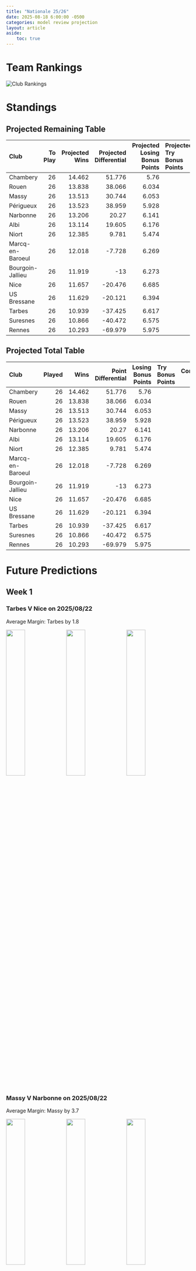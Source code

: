 ```yaml
---  
title: "Nationale 25/26"  
date: 2025-08-18 6:00:00 -0500  
categories: model review projection  
layout: article  
aside:  
    toc: true  
---
```

# Team Rankings


![Club Rankings](plots/rankings_Nationale_2526.png)
# Standings

## Projected Remaining Table


| Club             |   To Play |   Projected Wins |   Projected Differential |   Projected Losing Bonus Points | Projected Try Bonus Points   |   Projected Competition Points |
|:-----------------|----------:|-----------------:|-------------------------:|--------------------------------:|:-----------------------------|-------------------------------:|
| Chambery         |        26 |           14.462 |                   51.776 |                           5.76  |                              |                         66.05  |
| Rouen            |        26 |           13.838 |                   38.066 |                           6.034 |                              |                         63.926 |
| Massy            |        26 |           13.513 |                   30.744 |                           6.053 |                              |                         62.551 |
| Périgueux        |        26 |           13.523 |                   38.959 |                           5.928 |                              |                         62.5   |
| Narbonne         |        26 |           13.206 |                   20.27  |                           6.141 |                              |                         61.519 |
| Albi             |        26 |           13.114 |                   19.605 |                           6.176 |                              |                         61.212 |
| Niort            |        26 |           12.385 |                    9.781 |                           5.474 |                              |                         57.194 |
| Marcq-en-Baroeul |        26 |           12.018 |                   -7.728 |                           6.269 |                              |                         56.835 |
| Bourgoin-Jallieu |        26 |           11.919 |                  -13     |                           6.273 |                              |                         56.399 |
| Nice             |        26 |           11.657 |                  -20.476 |                           6.685 |                              |                         55.949 |
| US Bressane      |        26 |           11.629 |                  -20.121 |                           6.394 |                              |                         55.454 |
| Tarbes           |        26 |           10.939 |                  -37.425 |                           6.617 |                              |                         52.721 |
| Suresnes         |        26 |           10.866 |                  -40.472 |                           6.575 |                              |                         52.613 |
| Rennes           |        26 |           10.293 |                  -69.979 |                           5.975 |                              |                         49.431 |



## Projected Total Table


| Club             |   Played |   Wins |   Point Differential |   Losing Bonus Points | Try Bonus Points   |   Competition Points |
|:-----------------|---------:|-------:|---------------------:|----------------------:|:-------------------|---------------------:|
| Chambery         |       26 | 14.462 |               51.776 |                 5.76  |                    |               66.05  |
| Rouen            |       26 | 13.838 |               38.066 |                 6.034 |                    |               63.926 |
| Massy            |       26 | 13.513 |               30.744 |                 6.053 |                    |               62.551 |
| Périgueux        |       26 | 13.523 |               38.959 |                 5.928 |                    |               62.5   |
| Narbonne         |       26 | 13.206 |               20.27  |                 6.141 |                    |               61.519 |
| Albi             |       26 | 13.114 |               19.605 |                 6.176 |                    |               61.212 |
| Niort            |       26 | 12.385 |                9.781 |                 5.474 |                    |               57.194 |
| Marcq-en-Baroeul |       26 | 12.018 |               -7.728 |                 6.269 |                    |               56.835 |
| Bourgoin-Jallieu |       26 | 11.919 |              -13     |                 6.273 |                    |               56.399 |
| Nice             |       26 | 11.657 |              -20.476 |                 6.685 |                    |               55.949 |
| US Bressane      |       26 | 11.629 |              -20.121 |                 6.394 |                    |               55.454 |
| Tarbes           |       26 | 10.939 |              -37.425 |                 6.617 |                    |               52.721 |
| Suresnes         |       26 | 10.866 |              -40.472 |                 6.575 |                    |               52.613 |
| Rennes           |       26 | 10.293 |              -69.979 |                 5.975 |                    |               49.431 |



# Future Predictions

## Week 1

### Tarbes V Nice on 2025/08/22


Average Margin: Tarbes by 1.8

<p float="left">
<img src="plots\2025-08-22-Tarbes_V_Nice_performances.png" width="32%" />
<img src="plots\2025-08-22-Tarbes_V_Nice_resultbar.png" width="32%" />
<img src="plots\2025-08-22-Tarbes_V_Nice_spreads.png" width="32%" />
</p>

### Massy V Narbonne on 2025/08/22


Average Margin: Massy by 3.7

<p float="left">
<img src="plots\2025-08-22-Massy_V_Narbonne_performances.png" width="32%" />
<img src="plots\2025-08-22-Massy_V_Narbonne_resultbar.png" width="32%" />
<img src="plots\2025-08-22-Massy_V_Narbonne_spreads.png" width="32%" />
</p>

### Chambery V US Bressane on 2025/08/22


Average Margin: Chambery by 6.8

<p float="left">
<img src="plots\2025-08-22-Chambery_V_USBressane_performances.png" width="32%" />
<img src="plots\2025-08-22-Chambery_V_USBressane_resultbar.png" width="32%" />
<img src="plots\2025-08-22-Chambery_V_USBressane_spreads.png" width="32%" />
</p>

### Périgueux V Rennes on 2025/08/23


Average Margin: Périgueux by 12.1

<p float="left">
<img src="plots\2025-08-23-Perigueux_V_Rennes_performances.png" width="32%" />
<img src="plots\2025-08-23-Perigueux_V_Rennes_resultbar.png" width="32%" />
<img src="plots\2025-08-23-Perigueux_V_Rennes_spreads.png" width="32%" />
</p>

### Rouen V Suresnes on 2025/08/23


Average Margin: Rouen by 6.7

<p float="left">
<img src="plots\2025-08-23-Rouen_V_Suresnes_performances.png" width="32%" />
<img src="plots\2025-08-23-Rouen_V_Suresnes_resultbar.png" width="32%" />
<img src="plots\2025-08-23-Rouen_V_Suresnes_spreads.png" width="32%" />
</p>

### Niort V Marcq-en-Baroeul on 2025/08/23


Average Margin: Niort by 6.3

<p float="left">
<img src="plots\2025-08-23-Niort_V_Marcq-en-Baroeul_performances.png" width="32%" />
<img src="plots\2025-08-23-Niort_V_Marcq-en-Baroeul_resultbar.png" width="32%" />
<img src="plots\2025-08-23-Niort_V_Marcq-en-Baroeul_spreads.png" width="32%" />
</p>

### Bourgoin-Jallieu V Albi on 2025/08/23


Average Margin: Bourgoin-Jallieu by 1.6

<p float="left">
<img src="plots\2025-08-23-Bourgoin-Jallieu_V_Albi_performances.png" width="32%" />
<img src="plots\2025-08-23-Bourgoin-Jallieu_V_Albi_resultbar.png" width="32%" />
<img src="plots\2025-08-23-Bourgoin-Jallieu_V_Albi_spreads.png" width="32%" />
</p>

## Week 2

### US Bressane V Rouen on 2025/08/29


Average Margin: US Bressane by 0.3

<p float="left">
<img src="plots\2025-08-29-USBressane_V_Rouen_performances.png" width="32%" />
<img src="plots\2025-08-29-USBressane_V_Rouen_resultbar.png" width="32%" />
<img src="plots\2025-08-29-USBressane_V_Rouen_spreads.png" width="32%" />
</p>

### Albi V Massy on 2025/08/29


Average Margin: Albi by 3.5

<p float="left">
<img src="plots\2025-08-29-Albi_V_Massy_performances.png" width="32%" />
<img src="plots\2025-08-29-Albi_V_Massy_resultbar.png" width="32%" />
<img src="plots\2025-08-29-Albi_V_Massy_spreads.png" width="32%" />
</p>

### Rennes V Bourgoin-Jallieu on 2025/08/30


Average Margin: Bourgoin-Jallieu by 3.8

<p float="left">
<img src="plots\2025-08-30-Rennes_V_Bourgoin-Jallieu_performances.png" width="32%" />
<img src="plots\2025-08-30-Rennes_V_Bourgoin-Jallieu_resultbar.png" width="32%" />
<img src="plots\2025-08-30-Rennes_V_Bourgoin-Jallieu_spreads.png" width="32%" />
</p>

### Narbonne V Niort on 2025/08/30


Average Margin: Narbonne by 1.9

<p float="left">
<img src="plots\2025-08-30-Narbonne_V_Niort_performances.png" width="32%" />
<img src="plots\2025-08-30-Narbonne_V_Niort_resultbar.png" width="32%" />
<img src="plots\2025-08-30-Narbonne_V_Niort_spreads.png" width="32%" />
</p>

### Suresnes V Tarbes on 2025/08/30


Average Margin: Suresnes by 3.4

<p float="left">
<img src="plots\2025-08-30-Suresnes_V_Tarbes_performances.png" width="32%" />
<img src="plots\2025-08-30-Suresnes_V_Tarbes_resultbar.png" width="32%" />
<img src="plots\2025-08-30-Suresnes_V_Tarbes_spreads.png" width="32%" />
</p>

### Nice V Périgueux on 2025/08/30


Average Margin: Nice by 0.5

<p float="left">
<img src="plots\2025-08-30-Nice_V_Perigueux_performances.png" width="32%" />
<img src="plots\2025-08-30-Nice_V_Perigueux_resultbar.png" width="32%" />
<img src="plots\2025-08-30-Nice_V_Perigueux_spreads.png" width="32%" />
</p>

### Marcq-en-Baroeul V Chambery on 2025/08/30


Average Margin: Marcq-en-Baroeul by 0.3

<p float="left">
<img src="plots\2025-08-30-Marcq-en-Baroeul_V_Chambery_performances.png" width="32%" />
<img src="plots\2025-08-30-Marcq-en-Baroeul_V_Chambery_resultbar.png" width="32%" />
<img src="plots\2025-08-30-Marcq-en-Baroeul_V_Chambery_spreads.png" width="32%" />
</p>

## Week 3

### Rouen V Marcq-en-Baroeul on 2025/09/05


Average Margin: Rouen by 4.4

<p float="left">
<img src="plots\2025-09-05-Rouen_V_Marcq-en-Baroeul_performances.png" width="32%" />
<img src="plots\2025-09-05-Rouen_V_Marcq-en-Baroeul_resultbar.png" width="32%" />
<img src="plots\2025-09-05-Rouen_V_Marcq-en-Baroeul_spreads.png" width="32%" />
</p>

### Chambery V Narbonne on 2025/09/05


Average Margin: Chambery by 4.3

<p float="left">
<img src="plots\2025-09-05-Chambery_V_Narbonne_performances.png" width="32%" />
<img src="plots\2025-09-05-Chambery_V_Narbonne_resultbar.png" width="32%" />
<img src="plots\2025-09-05-Chambery_V_Narbonne_spreads.png" width="32%" />
</p>

### Massy V Rennes on 2025/09/05


Average Margin: Massy by 9.3

<p float="left">
<img src="plots\2025-09-05-Massy_V_Rennes_performances.png" width="32%" />
<img src="plots\2025-09-05-Massy_V_Rennes_resultbar.png" width="32%" />
<img src="plots\2025-09-05-Massy_V_Rennes_spreads.png" width="32%" />
</p>

### Tarbes V Périgueux on 2025/09/05


Average Margin: Périgueux by 0.1

<p float="left">
<img src="plots\2025-09-05-Tarbes_V_Perigueux_performances.png" width="32%" />
<img src="plots\2025-09-05-Tarbes_V_Perigueux_resultbar.png" width="32%" />
<img src="plots\2025-09-05-Tarbes_V_Perigueux_spreads.png" width="32%" />
</p>

### Bourgoin-Jallieu V Nice on 2025/09/06


Average Margin: Bourgoin-Jallieu by 3.3

<p float="left">
<img src="plots\2025-09-06-Bourgoin-Jallieu_V_Nice_performances.png" width="32%" />
<img src="plots\2025-09-06-Bourgoin-Jallieu_V_Nice_resultbar.png" width="32%" />
<img src="plots\2025-09-06-Bourgoin-Jallieu_V_Nice_spreads.png" width="32%" />
</p>

### Niort V Albi on 2025/09/06


Average Margin: Niort by 2.6

<p float="left">
<img src="plots\2025-09-06-Niort_V_Albi_performances.png" width="32%" />
<img src="plots\2025-09-06-Niort_V_Albi_resultbar.png" width="32%" />
<img src="plots\2025-09-06-Niort_V_Albi_spreads.png" width="32%" />
</p>

### Suresnes V US Bressane on 2025/09/06


Average Margin: Suresnes by 2.1

<p float="left">
<img src="plots\2025-09-06-Suresnes_V_USBressane_performances.png" width="32%" />
<img src="plots\2025-09-06-Suresnes_V_USBressane_resultbar.png" width="32%" />
<img src="plots\2025-09-06-Suresnes_V_USBressane_spreads.png" width="32%" />
</p>

## Week 4

### US Bressane V Tarbes on 2025/09/12


Average Margin: US Bressane by 4.3

<p float="left">
<img src="plots\2025-09-12-USBressane_V_Tarbes_performances.png" width="32%" />
<img src="plots\2025-09-12-USBressane_V_Tarbes_resultbar.png" width="32%" />
<img src="plots\2025-09-12-USBressane_V_Tarbes_spreads.png" width="32%" />
</p>

### Albi V Chambery on 2025/09/12


Average Margin: Albi by 2.1

<p float="left">
<img src="plots\2025-09-12-Albi_V_Chambery_performances.png" width="32%" />
<img src="plots\2025-09-12-Albi_V_Chambery_resultbar.png" width="32%" />
<img src="plots\2025-09-12-Albi_V_Chambery_spreads.png" width="32%" />
</p>

### Rennes V Niort on 2025/09/13


Average Margin: Niort by 3.6

<p float="left">
<img src="plots\2025-09-13-Rennes_V_Niort_performances.png" width="32%" />
<img src="plots\2025-09-13-Rennes_V_Niort_resultbar.png" width="32%" />
<img src="plots\2025-09-13-Rennes_V_Niort_spreads.png" width="32%" />
</p>

### Narbonne V Rouen on 2025/09/13


Average Margin: Narbonne by 3.0

<p float="left">
<img src="plots\2025-09-13-Narbonne_V_Rouen_performances.png" width="32%" />
<img src="plots\2025-09-13-Narbonne_V_Rouen_resultbar.png" width="32%" />
<img src="plots\2025-09-13-Narbonne_V_Rouen_spreads.png" width="32%" />
</p>

### Nice V Massy on 2025/09/13


Average Margin: Nice by 0.5

<p float="left">
<img src="plots\2025-09-13-Nice_V_Massy_performances.png" width="32%" />
<img src="plots\2025-09-13-Nice_V_Massy_resultbar.png" width="32%" />
<img src="plots\2025-09-13-Nice_V_Massy_spreads.png" width="32%" />
</p>

### Périgueux V Bourgoin-Jallieu on 2025/09/13


Average Margin: Périgueux by 6.6

<p float="left">
<img src="plots\2025-09-13-Perigueux_V_Bourgoin-Jallieu_performances.png" width="32%" />
<img src="plots\2025-09-13-Perigueux_V_Bourgoin-Jallieu_resultbar.png" width="32%" />
<img src="plots\2025-09-13-Perigueux_V_Bourgoin-Jallieu_spreads.png" width="32%" />
</p>

### Marcq-en-Baroeul V Suresnes on 2025/09/13


Average Margin: Marcq-en-Baroeul by 5.4

<p float="left">
<img src="plots\2025-09-13-Marcq-en-Baroeul_V_Suresnes_performances.png" width="32%" />
<img src="plots\2025-09-13-Marcq-en-Baroeul_V_Suresnes_resultbar.png" width="32%" />
<img src="plots\2025-09-13-Marcq-en-Baroeul_V_Suresnes_spreads.png" width="32%" />
</p>

## Week 5

### Rouen V Albi on 2025/09/26


Average Margin: Rouen by 3.7

<p float="left">
<img src="plots\2025-09-26-Rouen_V_Albi_performances.png" width="32%" />
<img src="plots\2025-09-26-Rouen_V_Albi_resultbar.png" width="32%" />
<img src="plots\2025-09-26-Rouen_V_Albi_spreads.png" width="32%" />
</p>

### Tarbes V Bourgoin-Jallieu on 2025/09/26


Average Margin: Tarbes by 2.7

<p float="left">
<img src="plots\2025-09-26-Tarbes_V_Bourgoin-Jallieu_performances.png" width="32%" />
<img src="plots\2025-09-26-Tarbes_V_Bourgoin-Jallieu_resultbar.png" width="32%" />
<img src="plots\2025-09-26-Tarbes_V_Bourgoin-Jallieu_spreads.png" width="32%" />
</p>

### Chambery V Rennes on 2025/09/26


Average Margin: Chambery by 9.6

<p float="left">
<img src="plots\2025-09-26-Chambery_V_Rennes_performances.png" width="32%" />
<img src="plots\2025-09-26-Chambery_V_Rennes_resultbar.png" width="32%" />
<img src="plots\2025-09-26-Chambery_V_Rennes_spreads.png" width="32%" />
</p>

### Massy V Périgueux on 2025/09/26


Average Margin: Massy by 2.5

<p float="left">
<img src="plots\2025-09-26-Massy_V_Perigueux_performances.png" width="32%" />
<img src="plots\2025-09-26-Massy_V_Perigueux_resultbar.png" width="32%" />
<img src="plots\2025-09-26-Massy_V_Perigueux_spreads.png" width="32%" />
</p>

### US Bressane V Marcq-en-Baroeul on 2025/09/26


Average Margin: US Bressane by 3.2

<p float="left">
<img src="plots\2025-09-26-USBressane_V_Marcq-en-Baroeul_performances.png" width="32%" />
<img src="plots\2025-09-26-USBressane_V_Marcq-en-Baroeul_resultbar.png" width="32%" />
<img src="plots\2025-09-26-USBressane_V_Marcq-en-Baroeul_spreads.png" width="32%" />
</p>

### Niort V Nice on 2025/09/27


Average Margin: Niort by 4.8

<p float="left">
<img src="plots\2025-09-27-Niort_V_Nice_performances.png" width="32%" />
<img src="plots\2025-09-27-Niort_V_Nice_resultbar.png" width="32%" />
<img src="plots\2025-09-27-Niort_V_Nice_spreads.png" width="32%" />
</p>

### Suresnes V Narbonne on 2025/09/27


Average Margin: Narbonne by 0.4

<p float="left">
<img src="plots\2025-09-27-Suresnes_V_Narbonne_performances.png" width="32%" />
<img src="plots\2025-09-27-Suresnes_V_Narbonne_resultbar.png" width="32%" />
<img src="plots\2025-09-27-Suresnes_V_Narbonne_spreads.png" width="32%" />
</p>

## Week 6

### Albi V Suresnes on 2025/10/03


Average Margin: Albi by 5.8

<p float="left">
<img src="plots\2025-10-03-Albi_V_Suresnes_performances.png" width="32%" />
<img src="plots\2025-10-03-Albi_V_Suresnes_resultbar.png" width="32%" />
<img src="plots\2025-10-03-Albi_V_Suresnes_spreads.png" width="32%" />
</p>

### Nice V Chambery on 2025/10/04


Average Margin: Chambery by 0.1

<p float="left">
<img src="plots\2025-10-04-Nice_V_Chambery_performances.png" width="32%" />
<img src="plots\2025-10-04-Nice_V_Chambery_resultbar.png" width="32%" />
<img src="plots\2025-10-04-Nice_V_Chambery_spreads.png" width="32%" />
</p>

### Rennes V Rouen on 2025/10/04


Average Margin: Rouen by 1.9

<p float="left">
<img src="plots\2025-10-04-Rennes_V_Rouen_performances.png" width="32%" />
<img src="plots\2025-10-04-Rennes_V_Rouen_resultbar.png" width="32%" />
<img src="plots\2025-10-04-Rennes_V_Rouen_spreads.png" width="32%" />
</p>

### Périgueux V Niort on 2025/10/04


Average Margin: Périgueux by 6.8

<p float="left">
<img src="plots\2025-10-04-Perigueux_V_Niort_performances.png" width="32%" />
<img src="plots\2025-10-04-Perigueux_V_Niort_resultbar.png" width="32%" />
<img src="plots\2025-10-04-Perigueux_V_Niort_spreads.png" width="32%" />
</p>

### Narbonne V US Bressane on 2025/10/04


Average Margin: Narbonne by 5.0

<p float="left">
<img src="plots\2025-10-04-Narbonne_V_USBressane_performances.png" width="32%" />
<img src="plots\2025-10-04-Narbonne_V_USBressane_resultbar.png" width="32%" />
<img src="plots\2025-10-04-Narbonne_V_USBressane_spreads.png" width="32%" />
</p>

### Bourgoin-Jallieu V Massy on 2025/10/04


Average Margin: Bourgoin-Jallieu by 1.5

<p float="left">
<img src="plots\2025-10-04-Bourgoin-Jallieu_V_Massy_performances.png" width="32%" />
<img src="plots\2025-10-04-Bourgoin-Jallieu_V_Massy_resultbar.png" width="32%" />
<img src="plots\2025-10-04-Bourgoin-Jallieu_V_Massy_spreads.png" width="32%" />
</p>

### Marcq-en-Baroeul V Tarbes on 2025/10/04


Average Margin: Marcq-en-Baroeul by 4.4

<p float="left">
<img src="plots\2025-10-04-Marcq-en-Baroeul_V_Tarbes_performances.png" width="32%" />
<img src="plots\2025-10-04-Marcq-en-Baroeul_V_Tarbes_resultbar.png" width="32%" />
<img src="plots\2025-10-04-Marcq-en-Baroeul_V_Tarbes_spreads.png" width="32%" />
</p>

## Week 7

### Rouen V Nice on 2025/10/10


Average Margin: Rouen by 4.9

<p float="left">
<img src="plots\2025-10-10-Rouen_V_Nice_performances.png" width="32%" />
<img src="plots\2025-10-10-Rouen_V_Nice_resultbar.png" width="32%" />
<img src="plots\2025-10-10-Rouen_V_Nice_spreads.png" width="32%" />
</p>

### Tarbes V Massy on 2025/10/10


Average Margin: Tarbes by 0.8

<p float="left">
<img src="plots\2025-10-10-Tarbes_V_Massy_performances.png" width="32%" />
<img src="plots\2025-10-10-Tarbes_V_Massy_resultbar.png" width="32%" />
<img src="plots\2025-10-10-Tarbes_V_Massy_spreads.png" width="32%" />
</p>

### US Bressane V Albi on 2025/10/10


Average Margin: US Bressane by 1.2

<p float="left">
<img src="plots\2025-10-10-USBressane_V_Albi_performances.png" width="32%" />
<img src="plots\2025-10-10-USBressane_V_Albi_resultbar.png" width="32%" />
<img src="plots\2025-10-10-USBressane_V_Albi_spreads.png" width="32%" />
</p>

### Chambery V Périgueux on 2025/10/10


Average Margin: Chambery by 3.7

<p float="left">
<img src="plots\2025-10-10-Chambery_V_Perigueux_performances.png" width="32%" />
<img src="plots\2025-10-10-Chambery_V_Perigueux_resultbar.png" width="32%" />
<img src="plots\2025-10-10-Chambery_V_Perigueux_spreads.png" width="32%" />
</p>

### Marcq-en-Baroeul V Narbonne on 2025/10/11


Average Margin: Marcq-en-Baroeul by 1.7

<p float="left">
<img src="plots\2025-10-11-Marcq-en-Baroeul_V_Narbonne_performances.png" width="32%" />
<img src="plots\2025-10-11-Marcq-en-Baroeul_V_Narbonne_resultbar.png" width="32%" />
<img src="plots\2025-10-11-Marcq-en-Baroeul_V_Narbonne_spreads.png" width="32%" />
</p>

### Niort V Bourgoin-Jallieu on 2025/10/11


Average Margin: Niort by 2.4

<p float="left">
<img src="plots\2025-10-11-Niort_V_Bourgoin-Jallieu_performances.png" width="32%" />
<img src="plots\2025-10-11-Niort_V_Bourgoin-Jallieu_resultbar.png" width="32%" />
<img src="plots\2025-10-11-Niort_V_Bourgoin-Jallieu_spreads.png" width="32%" />
</p>

### Suresnes V Rennes on 2025/10/11


Average Margin: Suresnes by 2.8

<p float="left">
<img src="plots\2025-10-11-Suresnes_V_Rennes_performances.png" width="32%" />
<img src="plots\2025-10-11-Suresnes_V_Rennes_resultbar.png" width="32%" />
<img src="plots\2025-10-11-Suresnes_V_Rennes_spreads.png" width="32%" />
</p>

## Week 8

### Albi V Marcq-en-Baroeul on 2025/10/17


Average Margin: Albi by 4.5

<p float="left">
<img src="plots\2025-10-17-Albi_V_Marcq-en-Baroeul_performances.png" width="32%" />
<img src="plots\2025-10-17-Albi_V_Marcq-en-Baroeul_resultbar.png" width="32%" />
<img src="plots\2025-10-17-Albi_V_Marcq-en-Baroeul_spreads.png" width="32%" />
</p>

### Massy V Niort on 2025/10/17


Average Margin: Massy by 4.8

<p float="left">
<img src="plots\2025-10-17-Massy_V_Niort_performances.png" width="32%" />
<img src="plots\2025-10-17-Massy_V_Niort_resultbar.png" width="32%" />
<img src="plots\2025-10-17-Massy_V_Niort_spreads.png" width="32%" />
</p>

### Bourgoin-Jallieu V Chambery on 2025/10/18


Average Margin: Bourgoin-Jallieu by 0.9

<p float="left">
<img src="plots\2025-10-18-Bourgoin-Jallieu_V_Chambery_performances.png" width="32%" />
<img src="plots\2025-10-18-Bourgoin-Jallieu_V_Chambery_resultbar.png" width="32%" />
<img src="plots\2025-10-18-Bourgoin-Jallieu_V_Chambery_spreads.png" width="32%" />
</p>

### Nice V Suresnes on 2025/10/18


Average Margin: Nice by 3.7

<p float="left">
<img src="plots\2025-10-18-Nice_V_Suresnes_performances.png" width="32%" />
<img src="plots\2025-10-18-Nice_V_Suresnes_resultbar.png" width="32%" />
<img src="plots\2025-10-18-Nice_V_Suresnes_spreads.png" width="32%" />
</p>

### Narbonne V Tarbes on 2025/10/18


Average Margin: Narbonne by 6.3

<p float="left">
<img src="plots\2025-10-18-Narbonne_V_Tarbes_performances.png" width="32%" />
<img src="plots\2025-10-18-Narbonne_V_Tarbes_resultbar.png" width="32%" />
<img src="plots\2025-10-18-Narbonne_V_Tarbes_spreads.png" width="32%" />
</p>

### Périgueux V Rouen on 2025/10/18


Average Margin: Périgueux by 3.6

<p float="left">
<img src="plots\2025-10-18-Perigueux_V_Rouen_performances.png" width="32%" />
<img src="plots\2025-10-18-Perigueux_V_Rouen_resultbar.png" width="32%" />
<img src="plots\2025-10-18-Perigueux_V_Rouen_spreads.png" width="32%" />
</p>

### Rennes V US Bressane on 2025/10/18


Average Margin: Rennes by 0.6

<p float="left">
<img src="plots\2025-10-18-Rennes_V_USBressane_performances.png" width="32%" />
<img src="plots\2025-10-18-Rennes_V_USBressane_resultbar.png" width="32%" />
<img src="plots\2025-10-18-Rennes_V_USBressane_spreads.png" width="32%" />
</p>

## Week 9

### Rouen V Bourgoin-Jallieu on 2025/10/31


Average Margin: Rouen by 5.6

<p float="left">
<img src="plots\2025-10-31-Rouen_V_Bourgoin-Jallieu_performances.png" width="32%" />
<img src="plots\2025-10-31-Rouen_V_Bourgoin-Jallieu_resultbar.png" width="32%" />
<img src="plots\2025-10-31-Rouen_V_Bourgoin-Jallieu_spreads.png" width="32%" />
</p>

### US Bressane V Nice on 2025/10/31


Average Margin: US Bressane by 2.8

<p float="left">
<img src="plots\2025-10-31-USBressane_V_Nice_performances.png" width="32%" />
<img src="plots\2025-10-31-USBressane_V_Nice_resultbar.png" width="32%" />
<img src="plots\2025-10-31-USBressane_V_Nice_spreads.png" width="32%" />
</p>

### Tarbes V Niort on 2025/10/31


Average Margin: Tarbes by 2.7

<p float="left">
<img src="plots\2025-10-31-Tarbes_V_Niort_performances.png" width="32%" />
<img src="plots\2025-10-31-Tarbes_V_Niort_resultbar.png" width="32%" />
<img src="plots\2025-10-31-Tarbes_V_Niort_spreads.png" width="32%" />
</p>

### Chambery V Massy on 2025/10/31


Average Margin: Chambery by 4.4

<p float="left">
<img src="plots\2025-10-31-Chambery_V_Massy_performances.png" width="32%" />
<img src="plots\2025-10-31-Chambery_V_Massy_resultbar.png" width="32%" />
<img src="plots\2025-10-31-Chambery_V_Massy_spreads.png" width="32%" />
</p>

### Suresnes V Périgueux on 2025/11/01


Average Margin: Suresnes by 0.6

<p float="left">
<img src="plots\2025-11-01-Suresnes_V_Perigueux_performances.png" width="32%" />
<img src="plots\2025-11-01-Suresnes_V_Perigueux_resultbar.png" width="32%" />
<img src="plots\2025-11-01-Suresnes_V_Perigueux_spreads.png" width="32%" />
</p>

### Narbonne V Albi on 2025/11/01


Average Margin: Narbonne by 2.9

<p float="left">
<img src="plots\2025-11-01-Narbonne_V_Albi_performances.png" width="32%" />
<img src="plots\2025-11-01-Narbonne_V_Albi_resultbar.png" width="32%" />
<img src="plots\2025-11-01-Narbonne_V_Albi_spreads.png" width="32%" />
</p>

### Marcq-en-Baroeul V Rennes on 2025/11/01


Average Margin: Marcq-en-Baroeul by 4.7

<p float="left">
<img src="plots\2025-11-01-Marcq-en-Baroeul_V_Rennes_performances.png" width="32%" />
<img src="plots\2025-11-01-Marcq-en-Baroeul_V_Rennes_resultbar.png" width="32%" />
<img src="plots\2025-11-01-Marcq-en-Baroeul_V_Rennes_spreads.png" width="32%" />
</p>

## Week 10

### Albi V Tarbes on 2025/11/07


Average Margin: Albi by 6.0

<p float="left">
<img src="plots\2025-11-07-Albi_V_Tarbes_performances.png" width="32%" />
<img src="plots\2025-11-07-Albi_V_Tarbes_resultbar.png" width="32%" />
<img src="plots\2025-11-07-Albi_V_Tarbes_spreads.png" width="32%" />
</p>

### Massy V Rouen on 2025/11/07


Average Margin: Massy by 2.6

<p float="left">
<img src="plots\2025-11-07-Massy_V_Rouen_performances.png" width="32%" />
<img src="plots\2025-11-07-Massy_V_Rouen_resultbar.png" width="32%" />
<img src="plots\2025-11-07-Massy_V_Rouen_spreads.png" width="32%" />
</p>

### Bourgoin-Jallieu V Suresnes on 2025/11/08


Average Margin: Bourgoin-Jallieu by 4.0

<p float="left">
<img src="plots\2025-11-08-Bourgoin-Jallieu_V_Suresnes_performances.png" width="32%" />
<img src="plots\2025-11-08-Bourgoin-Jallieu_V_Suresnes_resultbar.png" width="32%" />
<img src="plots\2025-11-08-Bourgoin-Jallieu_V_Suresnes_spreads.png" width="32%" />
</p>

### Rennes V Narbonne on 2025/11/08


Average Margin: Narbonne by 0.1

<p float="left">
<img src="plots\2025-11-08-Rennes_V_Narbonne_performances.png" width="32%" />
<img src="plots\2025-11-08-Rennes_V_Narbonne_resultbar.png" width="32%" />
<img src="plots\2025-11-08-Rennes_V_Narbonne_spreads.png" width="32%" />
</p>

### Périgueux V US Bressane on 2025/11/08


Average Margin: Périgueux by 5.0

<p float="left">
<img src="plots\2025-11-08-Perigueux_V_USBressane_performances.png" width="32%" />
<img src="plots\2025-11-08-Perigueux_V_USBressane_resultbar.png" width="32%" />
<img src="plots\2025-11-08-Perigueux_V_USBressane_spreads.png" width="32%" />
</p>

### Niort V Chambery on 2025/11/08


Average Margin: Niort by 1.3

<p float="left">
<img src="plots\2025-11-08-Niort_V_Chambery_performances.png" width="32%" />
<img src="plots\2025-11-08-Niort_V_Chambery_resultbar.png" width="32%" />
<img src="plots\2025-11-08-Niort_V_Chambery_spreads.png" width="32%" />
</p>

### Nice V Marcq-en-Baroeul on 2025/11/08


Average Margin: Nice by 2.4

<p float="left">
<img src="plots\2025-11-08-Nice_V_Marcq-en-Baroeul_performances.png" width="32%" />
<img src="plots\2025-11-08-Nice_V_Marcq-en-Baroeul_resultbar.png" width="32%" />
<img src="plots\2025-11-08-Nice_V_Marcq-en-Baroeul_spreads.png" width="32%" />
</p>

## Week 11

### Albi V Rennes on 2025/11/14


Average Margin: Albi by 5.1

<p float="left">
<img src="plots\2025-11-14-Albi_V_Rennes_performances.png" width="32%" />
<img src="plots\2025-11-14-Albi_V_Rennes_resultbar.png" width="32%" />
<img src="plots\2025-11-14-Albi_V_Rennes_spreads.png" width="32%" />
</p>

### Rouen V Niort on 2025/11/14


Average Margin: Rouen by 3.7

<p float="left">
<img src="plots\2025-11-14-Rouen_V_Niort_performances.png" width="32%" />
<img src="plots\2025-11-14-Rouen_V_Niort_resultbar.png" width="32%" />
<img src="plots\2025-11-14-Rouen_V_Niort_spreads.png" width="32%" />
</p>

### US Bressane V Bourgoin-Jallieu on 2025/11/14


Average Margin: US Bressane by 3.6

<p float="left">
<img src="plots\2025-11-14-USBressane_V_Bourgoin-Jallieu_performances.png" width="32%" />
<img src="plots\2025-11-14-USBressane_V_Bourgoin-Jallieu_resultbar.png" width="32%" />
<img src="plots\2025-11-14-USBressane_V_Bourgoin-Jallieu_spreads.png" width="32%" />
</p>

### Tarbes V Chambery on 2025/11/14


Average Margin: Chambery by 0.5

<p float="left">
<img src="plots\2025-11-14-Tarbes_V_Chambery_performances.png" width="32%" />
<img src="plots\2025-11-14-Tarbes_V_Chambery_resultbar.png" width="32%" />
<img src="plots\2025-11-14-Tarbes_V_Chambery_spreads.png" width="32%" />
</p>

### Marcq-en-Baroeul V Périgueux on 2025/11/15


Average Margin: Marcq-en-Baroeul by 1.8

<p float="left">
<img src="plots\2025-11-15-Marcq-en-Baroeul_V_Perigueux_performances.png" width="32%" />
<img src="plots\2025-11-15-Marcq-en-Baroeul_V_Perigueux_resultbar.png" width="32%" />
<img src="plots\2025-11-15-Marcq-en-Baroeul_V_Perigueux_spreads.png" width="32%" />
</p>

### Narbonne V Nice on 2025/11/15


Average Margin: Narbonne by 4.1

<p float="left">
<img src="plots\2025-11-15-Narbonne_V_Nice_performances.png" width="32%" />
<img src="plots\2025-11-15-Narbonne_V_Nice_resultbar.png" width="32%" />
<img src="plots\2025-11-15-Narbonne_V_Nice_spreads.png" width="32%" />
</p>

### Suresnes V Massy on 2025/11/15


Average Margin: Suresnes by 0.6

<p float="left">
<img src="plots\2025-11-15-Suresnes_V_Massy_performances.png" width="32%" />
<img src="plots\2025-11-15-Suresnes_V_Massy_resultbar.png" width="32%" />
<img src="plots\2025-11-15-Suresnes_V_Massy_spreads.png" width="32%" />
</p>

## Week 12

### Chambery V Rouen on 2025/11/21


Average Margin: Chambery by 3.2

<p float="left">
<img src="plots\2025-11-21-Chambery_V_Rouen_performances.png" width="32%" />
<img src="plots\2025-11-21-Chambery_V_Rouen_resultbar.png" width="32%" />
<img src="plots\2025-11-21-Chambery_V_Rouen_spreads.png" width="32%" />
</p>

### Massy V US Bressane on 2025/11/21


Average Margin: Massy by 5.6

<p float="left">
<img src="plots\2025-11-21-Massy_V_USBressane_performances.png" width="32%" />
<img src="plots\2025-11-21-Massy_V_USBressane_resultbar.png" width="32%" />
<img src="plots\2025-11-21-Massy_V_USBressane_spreads.png" width="32%" />
</p>

### Rennes V Tarbes on 2025/11/22


Average Margin: Rennes by 1.6

<p float="left">
<img src="plots\2025-11-22-Rennes_V_Tarbes_performances.png" width="32%" />
<img src="plots\2025-11-22-Rennes_V_Tarbes_resultbar.png" width="32%" />
<img src="plots\2025-11-22-Rennes_V_Tarbes_spreads.png" width="32%" />
</p>

### Nice V Albi on 2025/11/22


Average Margin: Nice by 1.5

<p float="left">
<img src="plots\2025-11-22-Nice_V_Albi_performances.png" width="32%" />
<img src="plots\2025-11-22-Nice_V_Albi_resultbar.png" width="32%" />
<img src="plots\2025-11-22-Nice_V_Albi_spreads.png" width="32%" />
</p>

### Périgueux V Narbonne on 2025/11/22


Average Margin: Périgueux by 3.1

<p float="left">
<img src="plots\2025-11-22-Perigueux_V_Narbonne_performances.png" width="32%" />
<img src="plots\2025-11-22-Perigueux_V_Narbonne_resultbar.png" width="32%" />
<img src="plots\2025-11-22-Perigueux_V_Narbonne_spreads.png" width="32%" />
</p>

### Niort V Suresnes on 2025/11/22


Average Margin: Niort by 4.4

<p float="left">
<img src="plots\2025-11-22-Niort_V_Suresnes_performances.png" width="32%" />
<img src="plots\2025-11-22-Niort_V_Suresnes_resultbar.png" width="32%" />
<img src="plots\2025-11-22-Niort_V_Suresnes_spreads.png" width="32%" />
</p>

### Bourgoin-Jallieu V Marcq-en-Baroeul on 2025/11/22


Average Margin: Bourgoin-Jallieu by 2.9

<p float="left">
<img src="plots\2025-11-22-Bourgoin-Jallieu_V_Marcq-en-Baroeul_performances.png" width="32%" />
<img src="plots\2025-11-22-Bourgoin-Jallieu_V_Marcq-en-Baroeul_resultbar.png" width="32%" />
<img src="plots\2025-11-22-Bourgoin-Jallieu_V_Marcq-en-Baroeul_spreads.png" width="32%" />
</p>

## Week 13

### US Bressane V Niort on 2025/12/05


Average Margin: US Bressane by 1.2

<p float="left">
<img src="plots\2025-12-05-USBressane_V_Niort_performances.png" width="32%" />
<img src="plots\2025-12-05-USBressane_V_Niort_resultbar.png" width="32%" />
<img src="plots\2025-12-05-USBressane_V_Niort_spreads.png" width="32%" />
</p>

### Albi V Périgueux on 2025/12/05


Average Margin: Albi by 2.9

<p float="left">
<img src="plots\2025-12-05-Albi_V_Perigueux_performances.png" width="32%" />
<img src="plots\2025-12-05-Albi_V_Perigueux_resultbar.png" width="32%" />
<img src="plots\2025-12-05-Albi_V_Perigueux_spreads.png" width="32%" />
</p>

### Tarbes V Rouen on 2025/12/05


Average Margin: Tarbes by 0.4

<p float="left">
<img src="plots\2025-12-05-Tarbes_V_Rouen_performances.png" width="32%" />
<img src="plots\2025-12-05-Tarbes_V_Rouen_resultbar.png" width="32%" />
<img src="plots\2025-12-05-Tarbes_V_Rouen_spreads.png" width="32%" />
</p>

### Marcq-en-Baroeul V Massy on 2025/12/06


Average Margin: Marcq-en-Baroeul by 1.9

<p float="left">
<img src="plots\2025-12-06-Marcq-en-Baroeul_V_Massy_performances.png" width="32%" />
<img src="plots\2025-12-06-Marcq-en-Baroeul_V_Massy_resultbar.png" width="32%" />
<img src="plots\2025-12-06-Marcq-en-Baroeul_V_Massy_spreads.png" width="32%" />
</p>

### Rennes V Nice on 2025/12/06


Average Margin: Rennes by 1.4

<p float="left">
<img src="plots\2025-12-06-Rennes_V_Nice_performances.png" width="32%" />
<img src="plots\2025-12-06-Rennes_V_Nice_resultbar.png" width="32%" />
<img src="plots\2025-12-06-Rennes_V_Nice_spreads.png" width="32%" />
</p>

### Suresnes V Chambery on 2025/12/06


Average Margin: Chambery by 0.5

<p float="left">
<img src="plots\2025-12-06-Suresnes_V_Chambery_performances.png" width="32%" />
<img src="plots\2025-12-06-Suresnes_V_Chambery_resultbar.png" width="32%" />
<img src="plots\2025-12-06-Suresnes_V_Chambery_spreads.png" width="32%" />
</p>

### Narbonne V Bourgoin-Jallieu on 2025/12/06


Average Margin: Narbonne by 5.1

<p float="left">
<img src="plots\2025-12-06-Narbonne_V_Bourgoin-Jallieu_performances.png" width="32%" />
<img src="plots\2025-12-06-Narbonne_V_Bourgoin-Jallieu_resultbar.png" width="32%" />
<img src="plots\2025-12-06-Narbonne_V_Bourgoin-Jallieu_spreads.png" width="32%" />
</p>

## Week 14

### Albi V Bourgoin-Jallieu on 2025/12/12


Average Margin: Albi by 4.6

<p float="left">
<img src="plots\2025-12-12-Albi_V_Bourgoin-Jallieu_performances.png" width="32%" />
<img src="plots\2025-12-12-Albi_V_Bourgoin-Jallieu_resultbar.png" width="32%" />
<img src="plots\2025-12-12-Albi_V_Bourgoin-Jallieu_spreads.png" width="32%" />
</p>

### US Bressane V Chambery on 2025/12/12


Average Margin: US Bressane by 0.9

<p float="left">
<img src="plots\2025-12-12-USBressane_V_Chambery_performances.png" width="32%" />
<img src="plots\2025-12-12-USBressane_V_Chambery_resultbar.png" width="32%" />
<img src="plots\2025-12-12-USBressane_V_Chambery_spreads.png" width="32%" />
</p>

### Suresnes V Rouen on 2025/12/13


Average Margin: Suresnes by 0.4

<p float="left">
<img src="plots\2025-12-13-Suresnes_V_Rouen_performances.png" width="32%" />
<img src="plots\2025-12-13-Suresnes_V_Rouen_resultbar.png" width="32%" />
<img src="plots\2025-12-13-Suresnes_V_Rouen_spreads.png" width="32%" />
</p>

### Narbonne V Massy on 2025/12/13


Average Margin: Narbonne by 3.0

<p float="left">
<img src="plots\2025-12-13-Narbonne_V_Massy_performances.png" width="32%" />
<img src="plots\2025-12-13-Narbonne_V_Massy_resultbar.png" width="32%" />
<img src="plots\2025-12-13-Narbonne_V_Massy_spreads.png" width="32%" />
</p>

### Rennes V Périgueux on 2025/12/13


Average Margin: Rennes by 0.7

<p float="left">
<img src="plots\2025-12-13-Rennes_V_Perigueux_performances.png" width="32%" />
<img src="plots\2025-12-13-Rennes_V_Perigueux_resultbar.png" width="32%" />
<img src="plots\2025-12-13-Rennes_V_Perigueux_spreads.png" width="32%" />
</p>

### Marcq-en-Baroeul V Niort on 2025/12/13


Average Margin: Marcq-en-Baroeul by 3.7

<p float="left">
<img src="plots\2025-12-13-Marcq-en-Baroeul_V_Niort_performances.png" width="32%" />
<img src="plots\2025-12-13-Marcq-en-Baroeul_V_Niort_resultbar.png" width="32%" />
<img src="plots\2025-12-13-Marcq-en-Baroeul_V_Niort_spreads.png" width="32%" />
</p>

### Nice V Tarbes on 2025/12/13


Average Margin: Nice by 3.4

<p float="left">
<img src="plots\2025-12-13-Nice_V_Tarbes_performances.png" width="32%" />
<img src="plots\2025-12-13-Nice_V_Tarbes_resultbar.png" width="32%" />
<img src="plots\2025-12-13-Nice_V_Tarbes_spreads.png" width="32%" />
</p>

## Week 15

### Massy V Albi on 2026/01/09


Average Margin: Massy by 3.5

<p float="left">
<img src="plots\2026-01-09-Massy_V_Albi_performances.png" width="32%" />
<img src="plots\2026-01-09-Massy_V_Albi_resultbar.png" width="32%" />
<img src="plots\2026-01-09-Massy_V_Albi_spreads.png" width="32%" />
</p>

### Tarbes V Suresnes on 2026/01/09


Average Margin: Tarbes by 3.6

<p float="left">
<img src="plots\2026-01-09-Tarbes_V_Suresnes_performances.png" width="32%" />
<img src="plots\2026-01-09-Tarbes_V_Suresnes_resultbar.png" width="32%" />
<img src="plots\2026-01-09-Tarbes_V_Suresnes_spreads.png" width="32%" />
</p>

### Rouen V US Bressane on 2026/01/09


Average Margin: Rouen by 5.0

<p float="left">
<img src="plots\2026-01-09-Rouen_V_USBressane_performances.png" width="32%" />
<img src="plots\2026-01-09-Rouen_V_USBressane_resultbar.png" width="32%" />
<img src="plots\2026-01-09-Rouen_V_USBressane_spreads.png" width="32%" />
</p>

### Chambery V Marcq-en-Baroeul on 2026/01/09


Average Margin: Chambery by 5.1

<p float="left">
<img src="plots\2026-01-09-Chambery_V_Marcq-en-Baroeul_performances.png" width="32%" />
<img src="plots\2026-01-09-Chambery_V_Marcq-en-Baroeul_resultbar.png" width="32%" />
<img src="plots\2026-01-09-Chambery_V_Marcq-en-Baroeul_spreads.png" width="32%" />
</p>

### Niort V Narbonne on 2026/01/10


Average Margin: Niort by 2.3

<p float="left">
<img src="plots\2026-01-10-Niort_V_Narbonne_performances.png" width="32%" />
<img src="plots\2026-01-10-Niort_V_Narbonne_resultbar.png" width="32%" />
<img src="plots\2026-01-10-Niort_V_Narbonne_spreads.png" width="32%" />
</p>

### Périgueux V Nice on 2026/01/10


Average Margin: Périgueux by 4.8

<p float="left">
<img src="plots\2026-01-10-Perigueux_V_Nice_performances.png" width="32%" />
<img src="plots\2026-01-10-Perigueux_V_Nice_resultbar.png" width="32%" />
<img src="plots\2026-01-10-Perigueux_V_Nice_spreads.png" width="32%" />
</p>

### Bourgoin-Jallieu V Rennes on 2026/01/10


Average Margin: Bourgoin-Jallieu by 3.5

<p float="left">
<img src="plots\2026-01-10-Bourgoin-Jallieu_V_Rennes_performances.png" width="32%" />
<img src="plots\2026-01-10-Bourgoin-Jallieu_V_Rennes_resultbar.png" width="32%" />
<img src="plots\2026-01-10-Bourgoin-Jallieu_V_Rennes_spreads.png" width="32%" />
</p>

## Week 16

### Albi V Niort on 2026/01/16


Average Margin: Albi by 3.1

<p float="left">
<img src="plots\2026-01-16-Albi_V_Niort_performances.png" width="32%" />
<img src="plots\2026-01-16-Albi_V_Niort_resultbar.png" width="32%" />
<img src="plots\2026-01-16-Albi_V_Niort_spreads.png" width="32%" />
</p>

### US Bressane V Suresnes on 2026/01/16


Average Margin: US Bressane by 4.2

<p float="left">
<img src="plots\2026-01-16-USBressane_V_Suresnes_performances.png" width="32%" />
<img src="plots\2026-01-16-USBressane_V_Suresnes_resultbar.png" width="32%" />
<img src="plots\2026-01-16-USBressane_V_Suresnes_spreads.png" width="32%" />
</p>

### Nice V Bourgoin-Jallieu on 2026/01/17


Average Margin: Nice by 3.0

<p float="left">
<img src="plots\2026-01-17-Nice_V_Bourgoin-Jallieu_performances.png" width="32%" />
<img src="plots\2026-01-17-Nice_V_Bourgoin-Jallieu_resultbar.png" width="32%" />
<img src="plots\2026-01-17-Nice_V_Bourgoin-Jallieu_spreads.png" width="32%" />
</p>

### Marcq-en-Baroeul V Rouen on 2026/01/17


Average Margin: Marcq-en-Baroeul by 1.5

<p float="left">
<img src="plots\2026-01-17-Marcq-en-Baroeul_V_Rouen_performances.png" width="32%" />
<img src="plots\2026-01-17-Marcq-en-Baroeul_V_Rouen_resultbar.png" width="32%" />
<img src="plots\2026-01-17-Marcq-en-Baroeul_V_Rouen_spreads.png" width="32%" />
</p>

### Narbonne V Chambery on 2026/01/17


Average Margin: Narbonne by 1.9

<p float="left">
<img src="plots\2026-01-17-Narbonne_V_Chambery_performances.png" width="32%" />
<img src="plots\2026-01-17-Narbonne_V_Chambery_resultbar.png" width="32%" />
<img src="plots\2026-01-17-Narbonne_V_Chambery_spreads.png" width="32%" />
</p>

### Périgueux V Tarbes on 2026/01/17


Average Margin: Périgueux by 5.9

<p float="left">
<img src="plots\2026-01-17-Perigueux_V_Tarbes_performances.png" width="32%" />
<img src="plots\2026-01-17-Perigueux_V_Tarbes_resultbar.png" width="32%" />
<img src="plots\2026-01-17-Perigueux_V_Tarbes_spreads.png" width="32%" />
</p>

### Rennes V Massy on 2026/01/17


Average Margin: Massy by 0.2

<p float="left">
<img src="plots\2026-01-17-Rennes_V_Massy_performances.png" width="32%" />
<img src="plots\2026-01-17-Rennes_V_Massy_resultbar.png" width="32%" />
<img src="plots\2026-01-17-Rennes_V_Massy_spreads.png" width="32%" />
</p>

## Week 17

### Chambery V Albi on 2026/01/23


Average Margin: Chambery by 3.8

<p float="left">
<img src="plots\2026-01-23-Chambery_V_Albi_performances.png" width="32%" />
<img src="plots\2026-01-23-Chambery_V_Albi_resultbar.png" width="32%" />
<img src="plots\2026-01-23-Chambery_V_Albi_spreads.png" width="32%" />
</p>

### Massy V Nice on 2026/01/23


Average Margin: Massy by 4.2

<p float="left">
<img src="plots\2026-01-23-Massy_V_Nice_performances.png" width="32%" />
<img src="plots\2026-01-23-Massy_V_Nice_resultbar.png" width="32%" />
<img src="plots\2026-01-23-Massy_V_Nice_spreads.png" width="32%" />
</p>

### Tarbes V US Bressane on 2026/01/23


Average Margin: Tarbes by 3.0

<p float="left">
<img src="plots\2026-01-23-Tarbes_V_USBressane_performances.png" width="32%" />
<img src="plots\2026-01-23-Tarbes_V_USBressane_resultbar.png" width="32%" />
<img src="plots\2026-01-23-Tarbes_V_USBressane_spreads.png" width="32%" />
</p>

### Rouen V Narbonne on 2026/01/23


Average Margin: Rouen by 4.1

<p float="left">
<img src="plots\2026-01-23-Rouen_V_Narbonne_performances.png" width="32%" />
<img src="plots\2026-01-23-Rouen_V_Narbonne_resultbar.png" width="32%" />
<img src="plots\2026-01-23-Rouen_V_Narbonne_spreads.png" width="32%" />
</p>

### Niort V Rennes on 2026/01/24


Average Margin: Niort by 4.8

<p float="left">
<img src="plots\2026-01-24-Niort_V_Rennes_performances.png" width="32%" />
<img src="plots\2026-01-24-Niort_V_Rennes_resultbar.png" width="32%" />
<img src="plots\2026-01-24-Niort_V_Rennes_spreads.png" width="32%" />
</p>

### Suresnes V Marcq-en-Baroeul on 2026/01/24


Average Margin: Suresnes by 2.3

<p float="left">
<img src="plots\2026-01-24-Suresnes_V_Marcq-en-Baroeul_performances.png" width="32%" />
<img src="plots\2026-01-24-Suresnes_V_Marcq-en-Baroeul_resultbar.png" width="32%" />
<img src="plots\2026-01-24-Suresnes_V_Marcq-en-Baroeul_spreads.png" width="32%" />
</p>

### Bourgoin-Jallieu V Périgueux on 2026/01/24


Average Margin: Bourgoin-Jallieu by 2.2

<p float="left">
<img src="plots\2026-01-24-Bourgoin-Jallieu_V_Perigueux_performances.png" width="32%" />
<img src="plots\2026-01-24-Bourgoin-Jallieu_V_Perigueux_resultbar.png" width="32%" />
<img src="plots\2026-01-24-Bourgoin-Jallieu_V_Perigueux_spreads.png" width="32%" />
</p>

## Week 18

### Albi V Rouen on 2026/01/30


Average Margin: Albi by 1.9

<p float="left">
<img src="plots\2026-01-30-Albi_V_Rouen_performances.png" width="32%" />
<img src="plots\2026-01-30-Albi_V_Rouen_resultbar.png" width="32%" />
<img src="plots\2026-01-30-Albi_V_Rouen_spreads.png" width="32%" />
</p>

### Bourgoin-Jallieu V Tarbes on 2026/01/31


Average Margin: Bourgoin-Jallieu by 4.0

<p float="left">
<img src="plots\2026-01-31-Bourgoin-Jallieu_V_Tarbes_performances.png" width="32%" />
<img src="plots\2026-01-31-Bourgoin-Jallieu_V_Tarbes_resultbar.png" width="32%" />
<img src="plots\2026-01-31-Bourgoin-Jallieu_V_Tarbes_spreads.png" width="32%" />
</p>

### Rennes V Chambery on 2026/01/31


Average Margin: Chambery by 0.9

<p float="left">
<img src="plots\2026-01-31-Rennes_V_Chambery_performances.png" width="32%" />
<img src="plots\2026-01-31-Rennes_V_Chambery_resultbar.png" width="32%" />
<img src="plots\2026-01-31-Rennes_V_Chambery_spreads.png" width="32%" />
</p>

### Marcq-en-Baroeul V US Bressane on 2026/01/31


Average Margin: Marcq-en-Baroeul by 3.2

<p float="left">
<img src="plots\2026-01-31-Marcq-en-Baroeul_V_USBressane_performances.png" width="32%" />
<img src="plots\2026-01-31-Marcq-en-Baroeul_V_USBressane_resultbar.png" width="32%" />
<img src="plots\2026-01-31-Marcq-en-Baroeul_V_USBressane_spreads.png" width="32%" />
</p>

### Nice V Niort on 2026/01/31


Average Margin: Nice by 1.4

<p float="left">
<img src="plots\2026-01-31-Nice_V_Niort_performances.png" width="32%" />
<img src="plots\2026-01-31-Nice_V_Niort_resultbar.png" width="32%" />
<img src="plots\2026-01-31-Nice_V_Niort_spreads.png" width="32%" />
</p>

### Narbonne V Suresnes on 2026/01/31


Average Margin: Narbonne by 5.3

<p float="left">
<img src="plots\2026-01-31-Narbonne_V_Suresnes_performances.png" width="32%" />
<img src="plots\2026-01-31-Narbonne_V_Suresnes_resultbar.png" width="32%" />
<img src="plots\2026-01-31-Narbonne_V_Suresnes_spreads.png" width="32%" />
</p>

### Périgueux V Massy on 2026/01/31


Average Margin: Périgueux by 3.4

<p float="left">
<img src="plots\2026-01-31-Perigueux_V_Massy_performances.png" width="32%" />
<img src="plots\2026-01-31-Perigueux_V_Massy_resultbar.png" width="32%" />
<img src="plots\2026-01-31-Perigueux_V_Massy_spreads.png" width="32%" />
</p>

## Week 19

### Tarbes V Marcq-en-Baroeul on 2026/02/13


Average Margin: Tarbes by 2.2

<p float="left">
<img src="plots\2026-02-13-Tarbes_V_Marcq-en-Baroeul_performances.png" width="32%" />
<img src="plots\2026-02-13-Tarbes_V_Marcq-en-Baroeul_resultbar.png" width="32%" />
<img src="plots\2026-02-13-Tarbes_V_Marcq-en-Baroeul_spreads.png" width="32%" />
</p>

### Rouen V Rennes on 2026/02/13


Average Margin: Rouen by 4.1

<p float="left">
<img src="plots\2026-02-13-Rouen_V_Rennes_performances.png" width="32%" />
<img src="plots\2026-02-13-Rouen_V_Rennes_resultbar.png" width="32%" />
<img src="plots\2026-02-13-Rouen_V_Rennes_spreads.png" width="32%" />
</p>

### Massy V Bourgoin-Jallieu on 2026/02/13


Average Margin: Massy by 4.8

<p float="left">
<img src="plots\2026-02-13-Massy_V_Bourgoin-Jallieu_performances.png" width="32%" />
<img src="plots\2026-02-13-Massy_V_Bourgoin-Jallieu_resultbar.png" width="32%" />
<img src="plots\2026-02-13-Massy_V_Bourgoin-Jallieu_spreads.png" width="32%" />
</p>

### Chambery V Nice on 2026/02/13


Average Margin: Chambery by 4.7

<p float="left">
<img src="plots\2026-02-13-Chambery_V_Nice_performances.png" width="32%" />
<img src="plots\2026-02-13-Chambery_V_Nice_resultbar.png" width="32%" />
<img src="plots\2026-02-13-Chambery_V_Nice_spreads.png" width="32%" />
</p>

### US Bressane V Narbonne on 2026/02/13


Average Margin: US Bressane by 1.7

<p float="left">
<img src="plots\2026-02-13-USBressane_V_Narbonne_performances.png" width="32%" />
<img src="plots\2026-02-13-USBressane_V_Narbonne_resultbar.png" width="32%" />
<img src="plots\2026-02-13-USBressane_V_Narbonne_spreads.png" width="32%" />
</p>

### Niort V Périgueux on 2026/02/14


Average Margin: Niort by 3.1

<p float="left">
<img src="plots\2026-02-14-Niort_V_Perigueux_performances.png" width="32%" />
<img src="plots\2026-02-14-Niort_V_Perigueux_resultbar.png" width="32%" />
<img src="plots\2026-02-14-Niort_V_Perigueux_spreads.png" width="32%" />
</p>

### Suresnes V Albi on 2026/02/14


Average Margin: Suresnes by 1.7

<p float="left">
<img src="plots\2026-02-14-Suresnes_V_Albi_performances.png" width="32%" />
<img src="plots\2026-02-14-Suresnes_V_Albi_resultbar.png" width="32%" />
<img src="plots\2026-02-14-Suresnes_V_Albi_spreads.png" width="32%" />
</p>

## Week 20

### Albi V US Bressane on 2026/02/20


Average Margin: Albi by 4.0

<p float="left">
<img src="plots\2026-02-20-Albi_V_USBressane_performances.png" width="32%" />
<img src="plots\2026-02-20-Albi_V_USBressane_resultbar.png" width="32%" />
<img src="plots\2026-02-20-Albi_V_USBressane_spreads.png" width="32%" />
</p>

### Massy V Tarbes on 2026/02/20


Average Margin: Massy by 6.0

<p float="left">
<img src="plots\2026-02-20-Massy_V_Tarbes_performances.png" width="32%" />
<img src="plots\2026-02-20-Massy_V_Tarbes_resultbar.png" width="32%" />
<img src="plots\2026-02-20-Massy_V_Tarbes_spreads.png" width="32%" />
</p>

### Périgueux V Chambery on 2026/02/21


Average Margin: Périgueux by 2.6

<p float="left">
<img src="plots\2026-02-21-Perigueux_V_Chambery_performances.png" width="32%" />
<img src="plots\2026-02-21-Perigueux_V_Chambery_resultbar.png" width="32%" />
<img src="plots\2026-02-21-Perigueux_V_Chambery_spreads.png" width="32%" />
</p>

### Nice V Rouen on 2026/02/21


Average Margin: Nice by 0.8

<p float="left">
<img src="plots\2026-02-21-Nice_V_Rouen_performances.png" width="32%" />
<img src="plots\2026-02-21-Nice_V_Rouen_resultbar.png" width="32%" />
<img src="plots\2026-02-21-Nice_V_Rouen_spreads.png" width="32%" />
</p>

### Rennes V Suresnes on 2026/02/21


Average Margin: Rennes by 2.6

<p float="left">
<img src="plots\2026-02-21-Rennes_V_Suresnes_performances.png" width="32%" />
<img src="plots\2026-02-21-Rennes_V_Suresnes_resultbar.png" width="32%" />
<img src="plots\2026-02-21-Rennes_V_Suresnes_spreads.png" width="32%" />
</p>

### Narbonne V Marcq-en-Baroeul on 2026/02/21


Average Margin: Narbonne by 4.1

<p float="left">
<img src="plots\2026-02-21-Narbonne_V_Marcq-en-Baroeul_performances.png" width="32%" />
<img src="plots\2026-02-21-Narbonne_V_Marcq-en-Baroeul_resultbar.png" width="32%" />
<img src="plots\2026-02-21-Narbonne_V_Marcq-en-Baroeul_spreads.png" width="32%" />
</p>

### Bourgoin-Jallieu V Niort on 2026/02/21


Average Margin: Bourgoin-Jallieu by 2.2

<p float="left">
<img src="plots\2026-02-21-Bourgoin-Jallieu_V_Niort_performances.png" width="32%" />
<img src="plots\2026-02-21-Bourgoin-Jallieu_V_Niort_resultbar.png" width="32%" />
<img src="plots\2026-02-21-Bourgoin-Jallieu_V_Niort_spreads.png" width="32%" />
</p>

## Week 21

### Tarbes V Narbonne on 2026/02/27


Average Margin: Tarbes by 1.7

<p float="left">
<img src="plots\2026-02-27-Tarbes_V_Narbonne_performances.png" width="32%" />
<img src="plots\2026-02-27-Tarbes_V_Narbonne_resultbar.png" width="32%" />
<img src="plots\2026-02-27-Tarbes_V_Narbonne_spreads.png" width="32%" />
</p>

### Chambery V Bourgoin-Jallieu on 2026/02/27


Average Margin: Chambery by 5.0

<p float="left">
<img src="plots\2026-02-27-Chambery_V_Bourgoin-Jallieu_performances.png" width="32%" />
<img src="plots\2026-02-27-Chambery_V_Bourgoin-Jallieu_resultbar.png" width="32%" />
<img src="plots\2026-02-27-Chambery_V_Bourgoin-Jallieu_spreads.png" width="32%" />
</p>

### Rouen V Périgueux on 2026/02/27


Average Margin: Rouen by 4.3

<p float="left">
<img src="plots\2026-02-27-Rouen_V_Perigueux_performances.png" width="32%" />
<img src="plots\2026-02-27-Rouen_V_Perigueux_resultbar.png" width="32%" />
<img src="plots\2026-02-27-Rouen_V_Perigueux_spreads.png" width="32%" />
</p>

### US Bressane V Rennes on 2026/02/27


Average Margin: US Bressane by 3.5

<p float="left">
<img src="plots\2026-02-27-USBressane_V_Rennes_performances.png" width="32%" />
<img src="plots\2026-02-27-USBressane_V_Rennes_resultbar.png" width="32%" />
<img src="plots\2026-02-27-USBressane_V_Rennes_spreads.png" width="32%" />
</p>

### Niort V Massy on 2026/02/28


Average Margin: Niort by 2.8

<p float="left">
<img src="plots\2026-02-28-Niort_V_Massy_performances.png" width="32%" />
<img src="plots\2026-02-28-Niort_V_Massy_resultbar.png" width="32%" />
<img src="plots\2026-02-28-Niort_V_Massy_spreads.png" width="32%" />
</p>

### Marcq-en-Baroeul V Albi on 2026/02/28


Average Margin: Marcq-en-Baroeul by 2.8

<p float="left">
<img src="plots\2026-02-28-Marcq-en-Baroeul_V_Albi_performances.png" width="32%" />
<img src="plots\2026-02-28-Marcq-en-Baroeul_V_Albi_resultbar.png" width="32%" />
<img src="plots\2026-02-28-Marcq-en-Baroeul_V_Albi_spreads.png" width="32%" />
</p>

### Suresnes V Nice on 2026/02/28


Average Margin: Suresnes by 1.5

<p float="left">
<img src="plots\2026-02-28-Suresnes_V_Nice_performances.png" width="32%" />
<img src="plots\2026-02-28-Suresnes_V_Nice_resultbar.png" width="32%" />
<img src="plots\2026-02-28-Suresnes_V_Nice_spreads.png" width="32%" />
</p>

## Week 22

### Albi V Narbonne on 2026/03/06


Average Margin: Albi by 3.3

<p float="left">
<img src="plots\2026-03-06-Albi_V_Narbonne_performances.png" width="32%" />
<img src="plots\2026-03-06-Albi_V_Narbonne_resultbar.png" width="32%" />
<img src="plots\2026-03-06-Albi_V_Narbonne_spreads.png" width="32%" />
</p>

### Massy V Chambery on 2026/03/06


Average Margin: Massy by 2.4

<p float="left">
<img src="plots\2026-03-06-Massy_V_Chambery_performances.png" width="32%" />
<img src="plots\2026-03-06-Massy_V_Chambery_resultbar.png" width="32%" />
<img src="plots\2026-03-06-Massy_V_Chambery_spreads.png" width="32%" />
</p>

### Périgueux V Suresnes on 2026/03/07


Average Margin: Périgueux by 4.6

<p float="left">
<img src="plots\2026-03-07-Perigueux_V_Suresnes_performances.png" width="32%" />
<img src="plots\2026-03-07-Perigueux_V_Suresnes_resultbar.png" width="32%" />
<img src="plots\2026-03-07-Perigueux_V_Suresnes_spreads.png" width="32%" />
</p>

### Rennes V Marcq-en-Baroeul on 2026/03/07


Average Margin: Rennes by 1.0

<p float="left">
<img src="plots\2026-03-07-Rennes_V_Marcq-en-Baroeul_performances.png" width="32%" />
<img src="plots\2026-03-07-Rennes_V_Marcq-en-Baroeul_resultbar.png" width="32%" />
<img src="plots\2026-03-07-Rennes_V_Marcq-en-Baroeul_spreads.png" width="32%" />
</p>

### Niort V Tarbes on 2026/03/07


Average Margin: Niort by 4.2

<p float="left">
<img src="plots\2026-03-07-Niort_V_Tarbes_performances.png" width="32%" />
<img src="plots\2026-03-07-Niort_V_Tarbes_resultbar.png" width="32%" />
<img src="plots\2026-03-07-Niort_V_Tarbes_spreads.png" width="32%" />
</p>

### Nice V US Bressane on 2026/03/07


Average Margin: Nice by 3.5

<p float="left">
<img src="plots\2026-03-07-Nice_V_USBressane_performances.png" width="32%" />
<img src="plots\2026-03-07-Nice_V_USBressane_resultbar.png" width="32%" />
<img src="plots\2026-03-07-Nice_V_USBressane_spreads.png" width="32%" />
</p>

### Bourgoin-Jallieu V Rouen on 2026/03/07


Average Margin: Bourgoin-Jallieu by 2.2

<p float="left">
<img src="plots\2026-03-07-Bourgoin-Jallieu_V_Rouen_performances.png" width="32%" />
<img src="plots\2026-03-07-Bourgoin-Jallieu_V_Rouen_resultbar.png" width="32%" />
<img src="plots\2026-03-07-Bourgoin-Jallieu_V_Rouen_spreads.png" width="32%" />
</p>

## Week 23

### Rouen V Massy on 2026/03/20


Average Margin: Rouen by 3.2

<p float="left">
<img src="plots\2026-03-20-Rouen_V_Massy_performances.png" width="32%" />
<img src="plots\2026-03-20-Rouen_V_Massy_resultbar.png" width="32%" />
<img src="plots\2026-03-20-Rouen_V_Massy_spreads.png" width="32%" />
</p>

### Chambery V Niort on 2026/03/20


Average Margin: Chambery by 4.4

<p float="left">
<img src="plots\2026-03-20-Chambery_V_Niort_performances.png" width="32%" />
<img src="plots\2026-03-20-Chambery_V_Niort_resultbar.png" width="32%" />
<img src="plots\2026-03-20-Chambery_V_Niort_spreads.png" width="32%" />
</p>

### Tarbes V Albi on 2026/03/20


Average Margin: Tarbes by 1.7

<p float="left">
<img src="plots\2026-03-20-Tarbes_V_Albi_performances.png" width="32%" />
<img src="plots\2026-03-20-Tarbes_V_Albi_resultbar.png" width="32%" />
<img src="plots\2026-03-20-Tarbes_V_Albi_spreads.png" width="32%" />
</p>

### US Bressane V Périgueux on 2026/03/20


Average Margin: US Bressane by 2.1

<p float="left">
<img src="plots\2026-03-20-USBressane_V_Perigueux_performances.png" width="32%" />
<img src="plots\2026-03-20-USBressane_V_Perigueux_resultbar.png" width="32%" />
<img src="plots\2026-03-20-USBressane_V_Perigueux_spreads.png" width="32%" />
</p>

### Narbonne V Rennes on 2026/03/21


Average Margin: Narbonne by 3.6

<p float="left">
<img src="plots\2026-03-21-Narbonne_V_Rennes_performances.png" width="32%" />
<img src="plots\2026-03-21-Narbonne_V_Rennes_resultbar.png" width="32%" />
<img src="plots\2026-03-21-Narbonne_V_Rennes_spreads.png" width="32%" />
</p>

### Suresnes V Bourgoin-Jallieu on 2026/03/21


Average Margin: Suresnes by 3.0

<p float="left">
<img src="plots\2026-03-21-Suresnes_V_Bourgoin-Jallieu_performances.png" width="32%" />
<img src="plots\2026-03-21-Suresnes_V_Bourgoin-Jallieu_resultbar.png" width="32%" />
<img src="plots\2026-03-21-Suresnes_V_Bourgoin-Jallieu_spreads.png" width="32%" />
</p>

### Marcq-en-Baroeul V Nice on 2026/03/21


Average Margin: Marcq-en-Baroeul by 2.9

<p float="left">
<img src="plots\2026-03-21-Marcq-en-Baroeul_V_Nice_performances.png" width="32%" />
<img src="plots\2026-03-21-Marcq-en-Baroeul_V_Nice_resultbar.png" width="32%" />
<img src="plots\2026-03-21-Marcq-en-Baroeul_V_Nice_spreads.png" width="32%" />
</p>

## Week 24

### Massy V Suresnes on 2026/03/27


Average Margin: Massy by 4.8

<p float="left">
<img src="plots\2026-03-27-Massy_V_Suresnes_performances.png" width="32%" />
<img src="plots\2026-03-27-Massy_V_Suresnes_resultbar.png" width="32%" />
<img src="plots\2026-03-27-Massy_V_Suresnes_spreads.png" width="32%" />
</p>

### Chambery V Tarbes on 2026/03/27


Average Margin: Chambery by 5.5

<p float="left">
<img src="plots\2026-03-27-Chambery_V_Tarbes_performances.png" width="32%" />
<img src="plots\2026-03-27-Chambery_V_Tarbes_resultbar.png" width="32%" />
<img src="plots\2026-03-27-Chambery_V_Tarbes_spreads.png" width="32%" />
</p>

### Niort V Rouen on 2026/03/28


Average Margin: Niort by 1.8

<p float="left">
<img src="plots\2026-03-28-Niort_V_Rouen_performances.png" width="32%" />
<img src="plots\2026-03-28-Niort_V_Rouen_resultbar.png" width="32%" />
<img src="plots\2026-03-28-Niort_V_Rouen_spreads.png" width="32%" />
</p>

### Nice V Narbonne on 2026/03/28


Average Margin: Nice by 1.6

<p float="left">
<img src="plots\2026-03-28-Nice_V_Narbonne_performances.png" width="32%" />
<img src="plots\2026-03-28-Nice_V_Narbonne_resultbar.png" width="32%" />
<img src="plots\2026-03-28-Nice_V_Narbonne_spreads.png" width="32%" />
</p>

### Rennes V Albi on 2026/03/28


Average Margin: Rennes by 0.8

<p float="left">
<img src="plots\2026-03-28-Rennes_V_Albi_performances.png" width="32%" />
<img src="plots\2026-03-28-Rennes_V_Albi_resultbar.png" width="32%" />
<img src="plots\2026-03-28-Rennes_V_Albi_spreads.png" width="32%" />
</p>

### Périgueux V Marcq-en-Baroeul on 2026/03/28


Average Margin: Périgueux by 4.4

<p float="left">
<img src="plots\2026-03-28-Perigueux_V_Marcq-en-Baroeul_performances.png" width="32%" />
<img src="plots\2026-03-28-Perigueux_V_Marcq-en-Baroeul_resultbar.png" width="32%" />
<img src="plots\2026-03-28-Perigueux_V_Marcq-en-Baroeul_spreads.png" width="32%" />
</p>

### Bourgoin-Jallieu V US Bressane on 2026/03/28


Average Margin: Bourgoin-Jallieu by 3.6

<p float="left">
<img src="plots\2026-03-28-Bourgoin-Jallieu_V_USBressane_performances.png" width="32%" />
<img src="plots\2026-03-28-Bourgoin-Jallieu_V_USBressane_resultbar.png" width="32%" />
<img src="plots\2026-03-28-Bourgoin-Jallieu_V_USBressane_spreads.png" width="32%" />
</p>

## Week 25

### Rouen V Chambery on 2026/04/10


Average Margin: Rouen by 3.3

<p float="left">
<img src="plots\2026-04-10-Rouen_V_Chambery_performances.png" width="32%" />
<img src="plots\2026-04-10-Rouen_V_Chambery_resultbar.png" width="32%" />
<img src="plots\2026-04-10-Rouen_V_Chambery_spreads.png" width="32%" />
</p>

### Tarbes V Rennes on 2026/04/10


Average Margin: Tarbes by 2.5

<p float="left">
<img src="plots\2026-04-10-Tarbes_V_Rennes_performances.png" width="32%" />
<img src="plots\2026-04-10-Tarbes_V_Rennes_resultbar.png" width="32%" />
<img src="plots\2026-04-10-Tarbes_V_Rennes_spreads.png" width="32%" />
</p>

### US Bressane V Massy on 2026/04/10


Average Margin: US Bressane by 1.8

<p float="left">
<img src="plots\2026-04-10-USBressane_V_Massy_performances.png" width="32%" />
<img src="plots\2026-04-10-USBressane_V_Massy_resultbar.png" width="32%" />
<img src="plots\2026-04-10-USBressane_V_Massy_spreads.png" width="32%" />
</p>

### Albi V Nice on 2026/04/10


Average Margin: Albi by 4.0

<p float="left">
<img src="plots\2026-04-10-Albi_V_Nice_performances.png" width="32%" />
<img src="plots\2026-04-10-Albi_V_Nice_resultbar.png" width="32%" />
<img src="plots\2026-04-10-Albi_V_Nice_spreads.png" width="32%" />
</p>

### Narbonne V Périgueux on 2026/04/11


Average Margin: Narbonne by 3.3

<p float="left">
<img src="plots\2026-04-11-Narbonne_V_Perigueux_performances.png" width="32%" />
<img src="plots\2026-04-11-Narbonne_V_Perigueux_resultbar.png" width="32%" />
<img src="plots\2026-04-11-Narbonne_V_Perigueux_spreads.png" width="32%" />
</p>

### Suresnes V Niort on 2026/04/11


Average Margin: Suresnes by 2.0

<p float="left">
<img src="plots\2026-04-11-Suresnes_V_Niort_performances.png" width="32%" />
<img src="plots\2026-04-11-Suresnes_V_Niort_resultbar.png" width="32%" />
<img src="plots\2026-04-11-Suresnes_V_Niort_spreads.png" width="32%" />
</p>

### Marcq-en-Baroeul V Bourgoin-Jallieu on 2026/04/11


Average Margin: Marcq-en-Baroeul by 4.4

<p float="left">
<img src="plots\2026-04-11-Marcq-en-Baroeul_V_Bourgoin-Jallieu_performances.png" width="32%" />
<img src="plots\2026-04-11-Marcq-en-Baroeul_V_Bourgoin-Jallieu_resultbar.png" width="32%" />
<img src="plots\2026-04-11-Marcq-en-Baroeul_V_Bourgoin-Jallieu_spreads.png" width="32%" />
</p>

## Week 26

### Rouen V Tarbes on 2026/04/25


Average Margin: Rouen by 4.8

<p float="left">
<img src="plots\2026-04-25-Rouen_V_Tarbes_performances.png" width="32%" />
<img src="plots\2026-04-25-Rouen_V_Tarbes_resultbar.png" width="32%" />
<img src="plots\2026-04-25-Rouen_V_Tarbes_spreads.png" width="32%" />
</p>

### Bourgoin-Jallieu V Narbonne on 2026/04/25


Average Margin: Bourgoin-Jallieu by 2.3

<p float="left">
<img src="plots\2026-04-25-Bourgoin-Jallieu_V_Narbonne_performances.png" width="32%" />
<img src="plots\2026-04-25-Bourgoin-Jallieu_V_Narbonne_resultbar.png" width="32%" />
<img src="plots\2026-04-25-Bourgoin-Jallieu_V_Narbonne_spreads.png" width="32%" />
</p>

### Nice V Rennes on 2026/04/25


Average Margin: Nice by 2.5

<p float="left">
<img src="plots\2026-04-25-Nice_V_Rennes_performances.png" width="32%" />
<img src="plots\2026-04-25-Nice_V_Rennes_resultbar.png" width="32%" />
<img src="plots\2026-04-25-Nice_V_Rennes_spreads.png" width="32%" />
</p>

### Massy V Marcq-en-Baroeul on 2026/04/25


Average Margin: Massy by 3.8

<p float="left">
<img src="plots\2026-04-25-Massy_V_Marcq-en-Baroeul_performances.png" width="32%" />
<img src="plots\2026-04-25-Massy_V_Marcq-en-Baroeul_resultbar.png" width="32%" />
<img src="plots\2026-04-25-Massy_V_Marcq-en-Baroeul_spreads.png" width="32%" />
</p>

### Niort V US Bressane on 2026/04/25


Average Margin: Niort by 3.5

<p float="left">
<img src="plots\2026-04-25-Niort_V_USBressane_performances.png" width="32%" />
<img src="plots\2026-04-25-Niort_V_USBressane_resultbar.png" width="32%" />
<img src="plots\2026-04-25-Niort_V_USBressane_spreads.png" width="32%" />
</p>

### Chambery V Suresnes on 2026/04/25


Average Margin: Chambery by 4.8

<p float="left">
<img src="plots\2026-04-25-Chambery_V_Suresnes_performances.png" width="32%" />
<img src="plots\2026-04-25-Chambery_V_Suresnes_resultbar.png" width="32%" />
<img src="plots\2026-04-25-Chambery_V_Suresnes_spreads.png" width="32%" />
</p>

### Périgueux V Albi on 2026/04/25


Average Margin: Périgueux by 3.4

<p float="left">
<img src="plots\2026-04-25-Perigueux_V_Albi_performances.png" width="32%" />
<img src="plots\2026-04-25-Perigueux_V_Albi_resultbar.png" width="32%" />
<img src="plots\2026-04-25-Perigueux_V_Albi_spreads.png" width="32%" />
</p>
